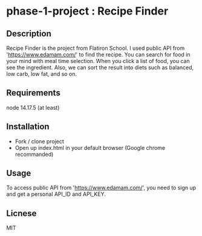 # phase-1-project : Recipe Finder

## Description

  Recipe Finder is the project from Flatiron School. I used public API from 'https://www.edamam.com/' to find the recipe. You can search for food in your mind with meal time selection. When you click a list of food, you can see the ingredient. Also, we can sort the result into diets such as balanced, low carb, low fat, and so on.

## Requirements
  node 14.17.5 (at least)

## Installation
  * Fork / clone project
  * Open up index.html in your default browser (Google chrome recommanded)

## Usage
  To access public API from 'https://www.edamam.com/', you need to sign up and get a personal API_ID and API_KEY.

## Licnese
  MIT